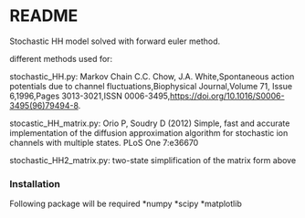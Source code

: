 # README #

Stochastic HH model solved with forward euler method.

different methods used for:

stochastic_HH.py: Markov Chain C.C. Chow, J.A. White,Spontaneous action potentials due to channel fluctuations,Biophysical Journal,Volume 71, Issue 6,1996,Pages 3013-3021,ISSN 0006-3495,https://doi.org/10.1016/S0006-3495(96)79494-8.

stocastic_HH_matrix.py: Orio P, Soudry D (2012) Simple, fast and accurate implementation of the diffusion approximation algorithm for stochastic ion channels with multiple states. PLoS One 7:e36670

stochastic_HH2_matrix.py: two-state simplification of the matrix form above


### Installation ###

Following package will be required
*numpy
*scipy
*matplotlib

